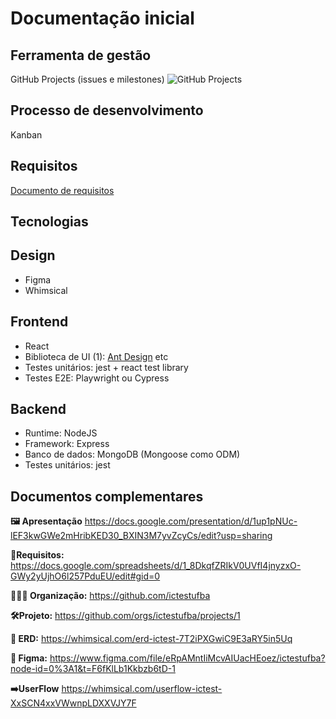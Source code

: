 # Documentação inicial

## Ferramenta de gestão
GitHub Projects (issues e milestones)
![GitHub Projects](https://user-images.githubusercontent.com/15656022/228065824-c3fe179f-7345-41d4-bb5b-040fd859ceb0.png)

## Processo de desenvolvimento
Kanban

## Requisitos
[Documento de requisitos](https://docs.google.com/spreadsheets/d/1_8DkqfZRIkV0UVfI4jnyzxO-GWy2yUjhO6l257PduEU/edit#gid=0)

## Tecnologias

## Design
- Figma
- Whimsical

## Frontend
- React
- Biblioteca de UI (1): [Ant Design](https://ant.design/components/overview/) etc
- Testes unitários: jest + react test library
- Testes E2E: Playwright ou Cypress

## Backend
- Runtime: NodeJS
- Framework: Express
- Banco de dados: MongoDB (Mongoose como ODM)
- Testes unitários: jest

## Documentos complementares

**🖼️ Apresentação**
https://docs.google.com/presentation/d/1up1pNUc-lEF3kwGWe2mHribKED30_BXIN3M7yvZcyCs/edit?usp=sharing

**📝Requisitos:**
https://docs.google.com/spreadsheets/d/1_8DkqfZRIkV0UVfI4jnyzxO-GWy2yUjhO6l257PduEU/edit#gid=0

**👩🏽‍💻 Organização:**
https://github.com/ictestufba

**🛠️Projeto:**
https://github.com/orgs/ictestufba/projects/1

**🔀 ERD:**
https://whimsical.com/erd-ictest-7T2iPXGwiC9E3aRY5in5Uq

**🎨 Figma:**
https://www.figma.com/file/eRpAMntIiMcvAIUacHEoez/ictestufba?node-id=0%3A1&t=F6fKlLb1Kkbzb6tD-1

**➡️UserFlow**
https://whimsical.com/userflow-ictest-XxSCN4xxVWwnpLDXXVJY7F
